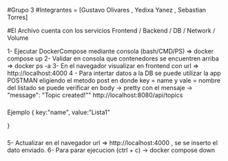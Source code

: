 #Grupo 3
#Integrantes = [Gustavo Olivares , Yedixa Yanez , Sebastian Torres]

#El Archivo cuenta con los servicios Frontend / Backend / DB / Network / Volume

1- Ejecutar DockerCompose mediante consola (bash/CMD/PS) => docker compose up
2- Validar en consola que contenedores se encuentren arriba => docker ps -a
3- En el navegador visualizar en frontend con url => http://localhost:4000
4 - Para intertar datos a la DB se puede utilizar la app POSTMAN eligiendo el metodo post en donde key = name y vale = nombre del listado
    se puede verificar en body -> pretty con el mensaje -> "message": "Topic created!""
    http://localhost:8080/api/topics

###
Ejemplo
{
   key:"name",
   value:"Lista1"

}
###

5- Actualizar en el navegador url => http://localhost:4000 , se se inserto el dato enviado.
6- Para parar ejecucion (ctrl + c) -> docker compose down